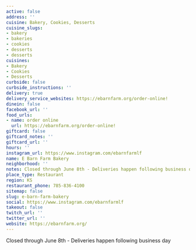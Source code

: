 ```yaml
---
active: false
address: ''
cuisine: Bakery, Cookies, Desserts
cuisine_slugs:
- bakery
- bakeries
- cookies
- desserts
- desserts
cuisines:
- Bakery
- Cookies
- Desserts
curbside: false
curbside_instructions: ''
delivery: true
delivery_service_websites: https://ebarnfarm.org/order-online!
dinein: false
facebook_url: ''
food_urls:
- name: order online
  url: https://ebarnfarm.org/order-online!
giftcard: false
giftcard_notes: ''
giftcard_url: ''
hours: ''
instagram_url: https://www.instagram.com/ebarnfarmlf
name: E Barn Farm Bakery
neighborhood: ''
notes: Closed through June 8th - Deliveries happen following business day
place_type: Restaurant
region: KS
restaurant_phone: 785-836-4100
sitemap: false
slug: e-barn-farm-bakery
social: https://www.instagram.com/ebarnfarmlf
takeout: false
twitch_url: ''
twitter_url: ''
website: https://ebarnfarm.org/
---
```


Closed through June 8th - Deliveries happen following business day